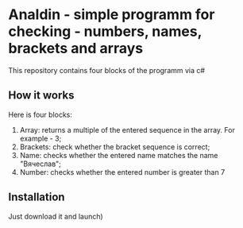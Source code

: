 # Analdin - simple programm for checking - numbers, names, brackets and arrays

This repository contains four blocks of the programm via c#

## How it works

Here is four blocks:

1) Array: returns a multiple of the entered sequence in the array. For example - 3;
2) Brackets: check whether the bracket sequence is correct;
3) Name: checks whether the entered name matches the name "Вячеслав";
4) Number: checks whether the entered number is greater than 7

## Installation

Just download it and launch)
